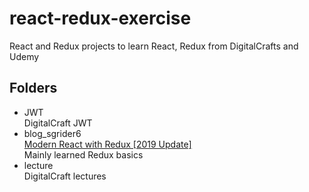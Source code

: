 # react-redux-exercise

React and Redux projects to learn React, Redux from DigitalCrafts and Udemy

## Folders

<ul>
<li>JWT</li>
DigitalCraft JWT
<li>blog_sgrider6</li>
<a href='https://www.udemy.com/react-redux/'>Modern React with Redux [2019 Update]</a><br/>
Mainly learned Redux basics
<li>lecture</li>
DigitalCraft lectures

</ul>
